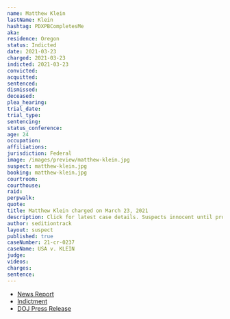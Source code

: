 ```yaml
---
name: Matthew Klein
lastName: Klein
hashtag: PDXPBCompletesMe
aka:
residence: Oregon
status: Indicted
date: 2021-03-23
charged: 2021-03-23
indicted: 2021-03-23
convicted:
acquitted:
sentenced:
dismissed:
deceased:
plea_hearing:
trial_date:
trial_type:
sentencing:
status_conference:
age: 24
occupation:
affiliations:
jurisdiction: Federal
image: /images/preview/matthew-klein.jpg
suspect: matthew-klein.jpg
booking: matthew-klein.jpg
courtroom:
courthouse:
raid:
perpwalk:
quote:
title: Matthew Klein charged on March 23, 2021
description: Click for latest case details. Suspects innocent until proven guilty.
author: seditiontrack
layout: suspect
published: true
caseNumber: 21-cr-0237
caseName: USA v. KLEIN
judge:
videos:
charges:
sentence:
---
```

- [News Report](https://www.oregonlive.com/crime/2021/03/2-oregon-brothers-arrested-on-federal-charges-stemming-from-alleged-role-in-us-capitol-riot.html?outputType=amp&__twitter_impression=true)
- [Indictment](https://www.justice.gov/usao-dc/case-multi-defendant/file/1382871/download)
- [DOJ Press Release](https://www.justice.gov/usao-dc/pr/two-brothers-including-self-identified-proud-boy-charged-and-ordered-detained-crimes)
